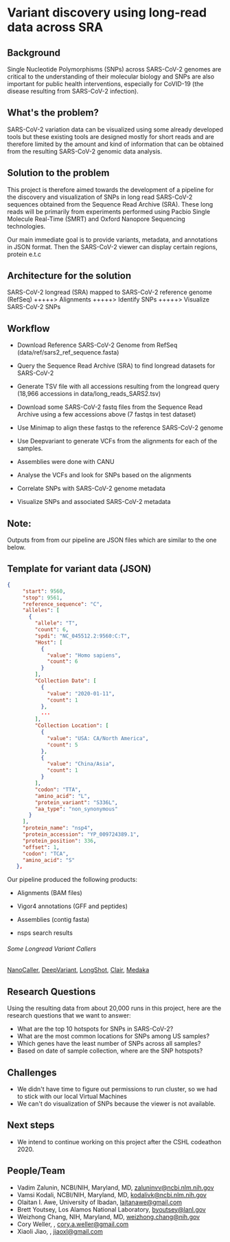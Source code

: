 # Variant discovery using long-read data across SRA

## Background
Single Nucleotide Polymorphisms (SNPs) across SARS-CoV-2 genomes are critical to the understanding of their molecular biology and SNPs are also important for public health interventions, especially for CoVID-19 (the disease resulting from SARS-CoV-2 infection).

## What's the problem?
SARS-CoV-2 variation data can be visualized using some already developed tools but these existing tools are designed mostly for short reads and are therefore limited by the amount and kind of information that can be obtained from the resulting SARS-CoV-2 genomic data analysis.

## Solution to the problem
This project is therefore aimed towards the development of a pipeline for the discovery and visualization of SNPs in long read SARS-CoV-2 sequences obtained from the Sequence Read Archive (SRA). These long reads will be primarily from experiments performed using Pacbio Single Molecule Real-Time (SMRT) and Oxford Nanopore Sequencing technologies.

Our main immediate goal is to provide variants, metadata, and annotations in JSON format. Then the SARS-CoV-2 viewer can display certain regions, protein e.t.c

## Architecture for the solution

SARS-CoV-2 longread (SRA) mapped to SARS-CoV-2 reference genome (RefSeq) +++++> Alignments +++++> Identify SNPs +++++> Visualize SARS-CoV-2 SNPs

## Workflow
+ Download Reference SARS-CoV-2 Genome from RefSeq (data/ref/sars2_ref_sequence.fasta)
- Query the Sequence Read Archive (SRA) to find longread datasets for SARS-CoV-2
+ Generate TSV file with all accessions resulting from the longread query (18,966 accessions in data/long_reads_SARS2.tsv)
- Download some SARS-CoV-2 fastq files from the Sequence Read Archive using a few accessions above (7 fastqs in test dataset)
+ Use Minimap to align these fastqs to the reference SARS-CoV-2 genome
- Use Deepvariant to generate VCFs from the alignments for each of the samples.
+ Assemblies were done with CANU
- Analyse the VCFs and look for SNPs based on the alignments
+ Correlate SNPs with SARS-CoV-2 genome metadata
- Visualize SNPs and associated SARS-CoV-2 metadata

## Note:
Outputs from from our pipeline are JSON files which are similar to the one below.


## Template for variant data (JSON)
```json
{
     "start": 9560,
     "stop": 9561,
     "reference_sequence": "C",
     "alleles": [
       {
         "allele": "T",
         "count": 6,
         "spdi": "NC_045512.2:9560:C:T",
         "Host": [
           {
             "value": "Homo sapiens",
             "count": 6
           }
         ],
         "Collection Date": [
           {
             "value": "2020-01-11",
             "count": 1
           },
           ...
         ],
         "Collection Location": [
           {
             "value": "USA: CA/North America",
             "count": 5
           },
           {
             "value": "China/Asia",
             "count": 1
           }
         ],
         "codon": "TTA",
         "amino_acid": "L",
         "protein_variant": "S336L",
         "aa_type": "non_synonymous"
       }
     ],
     "protein_name": "nsp4",
     "protein_accession": "YP_009724389.1",
     "protein_position": 336,
     "offset": 1,
     "codon": "TCA",
     "amino_acid": "S"
   },
```

Our pipeline produced the following products:
+ Alignments (BAM files)
- Vigor4 annotations (GFF and peptides)
+ Assemblies (contig fasta)
- nsps search results

###### Some Longread Variant Callers
[NanoCaller](https://github.com/WGLab/NanoCaller), [DeepVariant](https://github.com/google/deepvariant), [LongShot](https://github.com/pjedge/longshot), [Clair](https://github.com/HKU-BAL/Clair), [Medaka](https://github.com/nanoporetech/medaka)

## Research Questions
Using the resulting data from about 20,000 runs in this project, here are the research questions that we want to answer:
- What are the top 10 hotspots for SNPs in SARS-CoV-2?
- What are the most common locations for SNPs among US samples?
- Which genes have the least number of SNPs across all samples?
- Based on date of sample collection, where are the SNP hotspots?

## Challenges
+ We didn't have time to figure out permissions to run cluster, so we had to stick with our local Virtual Machines
+ We can't do visualization of SNPs because the viewer is not available.

## Next steps
+ We intend to continue working on this project after the CSHL codeathon 2020.

## People/Team
+ Vadim Zalunin, NCBI/NIH, Maryland, MD, zaluninvv@ncbi.nlm.nih.gov
+ Vamsi Kodali, NCBI/NIH, Maryland, MD, kodalivk@ncbi.nlm.nih.gov
+ Olaitan I. Awe, University of Ibadan, laitanawe@gmail.com
+ Brett Youtsey, Los Alamos National Laboratory, byoutsey@lanl.gov
+ Weizhong Chang, NIH, Maryland, MD, weizhong.chang@nih.gov
+ Cory Weller, <Affiliation>, cory.a.weller@gmail.com
+ Xiaoli Jiao, <Affiliation>, jiaoxl@gmail.com
